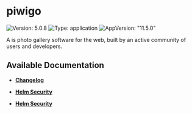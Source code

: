 # piwigo

![Version: 5.0.8](https://img.shields.io/badge/Version-5.0.8-informational?style=flat-square) ![Type: application](https://img.shields.io/badge/Type-application-informational?style=flat-square) ![AppVersion: "11.5.0"](https://img.shields.io/badge/AppVersion-"11.5.0"-informational?style=flat-square)

A is photo gallery software for the web, built by an active community of users and developers.

## Available Documentation

- [**Changelog**](CHANGELOG)

- [**Helm Security**](container-security)

- [**Helm Security**](helm-security)


